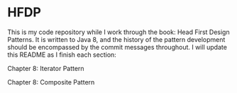 # HFDP
This is my code repository while I work through the book: Head First Design Patterns. It is written to Java 8, and the history of the pattern
development should be encompassed by the commit messages throughout. I will update this README as I finish each section:

Chapter 8: Iterator Pattern

Chapter 8: Composite Pattern
